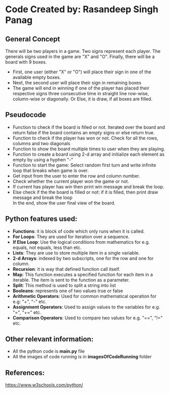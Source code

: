 # Code Created by: Rasandeep Singh Panag


## General Concept
There will be two players in a game. Two signs represent each player. The generals signs
used in the game are "X" and "O". Finally, there will be a board with 9 boxes.

- First, one user (either "X" or "O") will place their sign in one of the available empty boxes.  
- Next, the second user will place their sign in remaining boxes  
- The game will end in winning if one of the player has placed their respective signs three consecutive time in straight line row-wise, column-wise or diagonally. Or Else, it is draw, if all boxes are filled.  


## Pseudocode
- Function to check if the board is filled or not. Iterated over the board and return false if the board contains an empty signs or else return true.  
- Function to check if the player has won or not. Check for all the rows, columns and two diagonals    
- Function to show the board multiple times to user when they are playing.
- Function to create a board using 2-d array and initialize each element as empty by using a hyphen "-"  
- Function to start the game: Select random first turn and write infinite loop that breaks when game is over.  
- Get input from the user to enter the row and column number.  
- Check whether the current player won the game or  not.  
- If current has player has win then print win message and break the loop.
- Else check if the the board is filled or not: if it is filled, then print draw message and break the loop  
In the end, show the user final view of the board.  

## Python features used:
- **Functions**: it is block of code which only runs when it is called.     
- **For Loops**: They are used for iteration over a sequence.    
- **If Else Loop**: Use the logical conditions from mathematics for e.g. equals, not equals, less than etc.     
- **Lists**: They are use to store multiple item in a single variable.     
- **2-d Arrays**: indexed by two subscripts, one for the row and one for column.    
- **Recursion**: it is way that defined function call itself.    
- **Map**: This function executes a specified function for each item in a iterable. The item is sent to the function as a parameter.  
- **Split**: This method is used to split a string into list  
- **Booleans**: represents one of two values true or false   
- **Arithmetic Operators**: Used for common mathematical operation for e.g: "+", "-" etc.  
- **Assignment Operators**: Used to assign values to the variables for e.g. "=", "+=" etc.    
- **Comparison Operators**: Used to compare two values for e.g. "==", "!=" etc.  

## Other relevant information:
- All the python code is **main.py** file   
- All the images of code running is in **imagesOfCodeRunning** folder  
## References:
https://www.w3schools.com/python/   

